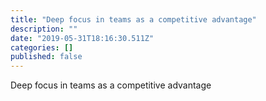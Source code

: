 ```yaml
---
title: "Deep focus in teams as a competitive advantage"
description: ""
date: "2019-05-31T18:16:30.511Z"
categories: []
published: false
---
```


Deep focus in teams as a competitive advantage